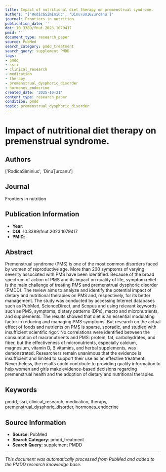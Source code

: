 ```yaml
---
title: Impact of nutritional diet therapy on premenstrual syndrome.
authors: "['RodicaSiminiuc', 'Dinu\u0162urcanu']"
journal: Frontiers in nutrition
publication_date: ''
doi: 10.3389/fnut.2023.1079417
pmid: ''
document_type: research_paper
source: PubMed
search_category: pmdd_treatment
search_query: supplement PMDD
tags:
- pmdd
- ssri
- clinical_research
- medication
- therapy
- premenstrual_dysphoric_disorder
- hormones_endocrine
created_date: '2025-10-21'
content_type: research_paper
condition: pmdd
topic: premenstrual_dysphoric_disorder
---
```


# Impact of nutritional diet therapy on premenstrual syndrome.

## Authors
['RodicaSiminiuc', 'DinuŢurcanu']

## Journal
Frontiers in nutrition

## Publication Information
- **Year**: 
- **DOI**: 10.3389/fnut.2023.1079417
- **PMID**: 

## Abstract
Premenstrual syndrome (PMS) is one of the most common disorders faced by women of reproductive age. More than 200 symptoms of varying severity associated with PMS have been identified. Because of the broad spectrum of action of PMS and its impact on quality of life, symptom relief is the main challenge of treating PMS and premenstrual dysphoric disorder (PMDD). The review aims to analyze and identify the potential impact of dietary and nutritional therapies on PMS and, respectively, for its better management. The study was conducted by accessing Internet databases such as PubMed, ScienceDirect, and Scopus and using relevant keywords such as PMS, symptoms, dietary patterns (DPs), macro and micronutrients, and supplements. The results showed that diet is an essential modulating factor in reducing and managing PMS symptoms. But research on the actual effect of foods and nutrients on PMS is sparse, sporadic, and studied with insufficient scientific rigor. No correlations were identified between the consumption of macronutrients and PMS: protein, fat, carbohydrates, and fiber, but the effectiveness of micronutrients, especially calcium, magnesium, vitamin D, B vitamins, and herbal supplements, was demonstrated. Researchers remain unanimous that the evidence is insufficient and limited to support their use as an effective treatment. Nevertheless, the results could contribute to providing quality information to help women and girls make evidence-based decisions regarding premenstrual health and the adoption of dietary and nutritional therapies.

## Keywords
pmdd, ssri, clinical_research, medication, therapy, premenstrual_dysphoric_disorder, hormones_endocrine

## Source Information
- **Source**: PubMed
- **Search Category**: pmdd_treatment
- **Search Query**: supplement PMDD

---
*This document was automatically processed from PubMed and added to the PMDD research knowledge base.*
